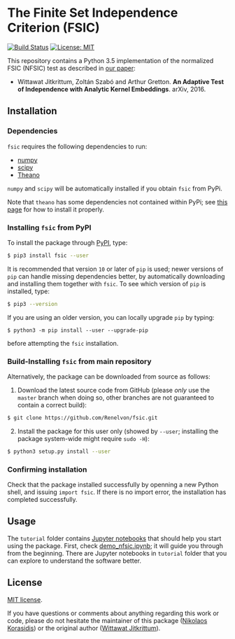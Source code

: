 # The Finite Set Independence Criterion (FSIC)

[![Build Status](https://travis-ci.org/Renelvon/fsic.svg?branch=master)](https://travis-ci.org/Renelvon/fsic)
[![License: MIT](https://img.shields.io/badge/License-MIT-blue.svg)](https://opensource.org/licenses/MIT)

This repository contains a Python 3.5 implementation of the normalized FSIC (NFSIC)
test as described in [our paper](https://arxiv.org/abs/1610.04782):

- Wittawat Jitkrittum, Zoltán Szabó and Arthur Gretton. **An Adaptive Test of Independence with Analytic Kernel Embeddings**. arXiv, 2016. 

## Installation

### Dependencies

`fsic` requires the following dependencies to run:

- [numpy](https://pypi.org/project/numpy/)
- [scipy](https://pypi.org/project/scipy/)
- [Theano](https://pypi.org/project/Theano/)

`numpy` and `scipy` will be automatically installed if you obtain `fsic` from PyPi.

Note that `theano` has some dependencies not contained within PyPi; see [this
page](http://deeplearning.net/software/theano/install.html#basic-user-install-instructions)
for how to install it properly.

### Installing `fsic` from PyPI

To install the package through [PyPI](https://pypi.org/), type:

```sh
$ pip3 install fsic --user
```

It is recommended that version `10` or later of `pip` is used; newer versions
of `pip` can handle missing dependencies better, by automatically downloading
and installing them together with `fsic`. To see which version of `pip` is
installed, type:

```sh
$ pip3 --version
```

If you are using an older version, you can locally upgrade `pip` by typing:

```
$ python3 -m pip install --user --upgrade-pip
```

before attempting the `fsic` installation.

### Build-Installing `fsic` from main repository
Alternatively, the package can be downloaded from source as follows:

1. Download the latest source code from GitHub (please *only* use the `master`
   branch when doing so, other branches are not guaranteed to contain a correct
   build):

```sh
$ git clone https://github.com/Renelvon/fsic.git
```

2. Install the package for this user only (showed by `--user`; installing the
   package system-wide might require `sudo -H`):

```sh
$ python3 setup.py install --user
```

### Confirming installation
Check that the package installed successfully by openning a new Python shell,
and issuing `import fsic`. If there is no import error, the installation
has completed successfully.

## Usage

The `tutorial` folder contains [Jupyter notebooks](https://jupyter.org/) that should help you start using the package. First, check [demo_nfsic.ipynb](https://github.com/Renelvon/fsic/blob/master/tutorial/demo_nfsic.ipynb); it will guide you through from the beginning. There are Jupyter notebooks in `tutorial` folder that you can explore to understand the software better.

## License
[MIT license](https://github.com/Renelvon/fsic-test/blob/master/LICENSE).

If you have questions or comments about anything regarding this work or code,
please do not hesitate the maintainer of this package ([Nikolaos Korasidis](nkorasid@student.ethz.ch)) or the original author ([Wittawat Jitkrittum](http://wittawat.com)).
